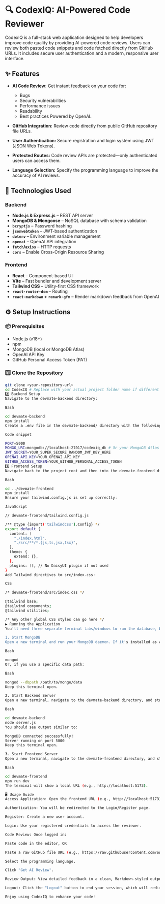 # 🔍 CodexIQ: AI-Powered Code Reviewer

CodexIQ is a full-stack web application designed to help developers improve code quality by providing AI-powered code reviews. Users can review both pasted code snippets and code fetched directly from GitHub URLs. It includes secure user authentication and a modern, responsive user interface.

## ✨ Features

* **AI Code Review:** Get instant feedback on your code for:
    * Bugs
    * Security vulnerabilities
    * Performance issues
    * Readability
    * Best practices
    Powered by OpenAI.

* **GitHub Integration:** Review code directly from public GitHub repository file URLs.

* **User Authentication:** Secure registration and login system using JWT (JSON Web Tokens).

* **Protected Routes:** Code review APIs are protected—only authenticated users can access them.

* **Language Selection:** Specify the programming language to improve the accuracy of AI reviews.

## 🚀 Technologies Used

### Backend
* **Node.js & Express.js** – REST API server
* **MongoDB & Mongoose** – NoSQL database with schema validation
* **`bcryptjs`** – Password hashing
* **`jsonwebtoken`** – JWT-based authentication
* **`dotenv`** – Environment variable management
* **`openai`** – OpenAI API integration
* **`fetch`/`axios`** – HTTP requests
* **`cors`** – Enable Cross-Origin Resource Sharing

### Frontend
* **React** – Component-based UI
* **Vite** – Fast bundler and development server
* **Tailwind CSS** – Utility-first CSS framework
* **`react-router-dom`** – Routing
* **`react-markdown` + `remark-gfm`** – Render markdown feedback from OpenAI

## ⚙️ Setup Instructions

### 📦 Prerequisites
* Node.js (v18+)
* npm
* MongoDB (local or MongoDB Atlas)
* OpenAI API Key
* GitHub Personal Access Token (PAT)

### 1️⃣ Clone the Repository
```bash
git clone <your-repository-url>
cd CodexIQ # Replace with your actual project folder name if different
2️⃣ Backend Setup
Navigate to the devmate-backend directory:

Bash

cd devmate-backend
npm install
Create a .env file in the devmate-backend/ directory with the following content. Replace the placeholder values with your actual credentials and a strong secret key.

Code snippet

PORT=5000
MONGO_URI=mongodb://localhost:27017/codexiq_db # Or your MongoDB Atlas connection string
JWT_SECRET=YOUR_SUPER_SECURE_RANDOM_JWT_KEY_HERE
OPENAI_API_KEY=YOUR_OPENAI_API_KEY
GITHUB_ACCESS_TOKEN=YOUR_GITHUB_PERSONAL_ACCESS_TOKEN
3️⃣ Frontend Setup
Navigate back to the project root and then into the devmate-frontend directory:

Bash

cd ../devmate-frontend
npm install
Ensure your tailwind.config.js is set up correctly:

JavaScript

// devmate-frontend/tailwind.config.js

/** @type {import('tailwindcss').Config} */
export default {
  content: [
    "./index.html",
    "./src/**/*.{js,ts,jsx,tsx}",
  ],
  theme: {
    extend: {},
  },
  plugins: [], // No DaisyUI plugin if not used
}
Add Tailwind directives to src/index.css:

CSS

/* devmate-frontend/src/index.css */

@tailwind base;
@tailwind components;
@tailwind utilities;

/* Any other global CSS styles can go here */
▶️ Running the Application
You'll need three separate terminal tabs/windows to run the database, backend, and frontend concurrently.

1. Start MongoDB
Open a new terminal and run your MongoDB daemon. If it's installed as a service, it might already be running.

Bash

mongod
Or, if you use a specific data path:

Bash

mongod --dbpath /path/to/mongo/data
Keep this terminal open.

2. Start Backend Server
Open a new terminal, navigate to the devmate-backend directory, and start the server:

Bash

cd devmate-backend
node server.js
You should see output similar to:

MongoDB connected successfully!
Server running on port 5000
Keep this terminal open.

3. Start Frontend Server
Open a new terminal, navigate to the devmate-frontend directory, and start the development server:

Bash

cd devmate-frontend
npm run dev
The terminal will show a local URL (e.g., http://localhost:5173).

🖥️ Usage Guide
Access Application: Open the frontend URL (e.g., http://localhost:5173) in your web browser.

Authentication: You will be redirected to the Login/Register page.

Register: Create a new user account.

Login: Use your registered credentials to access the reviewer.

Code Review: Once logged in:

Paste code in the editor, OR

Paste a raw GitHub file URL (e.g., https://raw.githubusercontent.com/owner/repo/branch/path/to/file.js).

Select the programming language.

Click "Get AI Review".

Review Output: View detailed feedback in a clean, Markdown-styled output.

Logout: Click the "Logout" button to end your session, which will redirect you back to the authentication page.

Enjoy using CodexIQ to enhance your code!